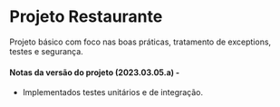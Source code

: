 # Projeto Restaurante

Projeto básico com foco nas boas práticas, tratamento de exceptions, testes e segurança. 

#### Notas da versão do projeto (2023.03.05.a) - 

* Implementados testes unitários e de integração.
